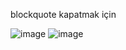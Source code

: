 blockquote kapatmak için
</blockquote>

![image](https://github.com/user-attachments/assets/666a1cee-5f89-49d8-b19c-fa1768c0acaf)
![image](https://github.com/user-attachments/assets/167c9dd2-74a9-4d0a-a608-aacdd4177374)

